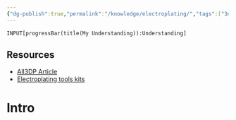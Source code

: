 ```yaml
---
{"dg-publish":true,"permalink":"/knowledge/electroplating/","tags":["3d_printing","diy/material"]}
---
```



```meta-bind
INPUT[progressBar(title(My Understanding)):Understanding]
```

## Resources 
- [All3DP Article](https://all3dp.com/1/electroplating-3d-prints-all-you-need-to-know/) 
- [Electroplating tools kits](https://caswellplating.com/3d-parts-plating-kit.html) 

# Intro

